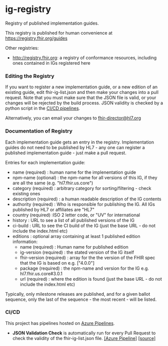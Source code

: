 <!---
 ____________________
|                    |
|  N  O  T  I  C  E  |
|____________________|

Please maintain this README.md as a linkable document, as other documentation may link back to it. The following sections should appear consistently in all updates to this document to maintain linkability:

## CI/CD
##test data
--->

# ig-registry

Registry of published implementation guides. 

This registry is published for human convenience at https://registry.fhir.org/guides

Other registries:

* http://registry.fhir.org: a registry of conformance resources, including ones contained in IGs registered here

### Editing the Registry 

If you want to register a new implementation guide, or a new edition of an existing guide, edit fhir-ig-list.json and then make your changes into a pull request. Note that you must make sure that the JSON file is valid, or your changes will be rejected by the build process. JSON validity is checked by a python script in the [CI/CD pipelines](#cicd).

Alternatively, you can email your changes to fhir-director@hl7.org

### Documentation of Registry

Each implementation guide gets an entry in the registry. Implementation guides do not need to be 
published by HL7  - any one can register a published implementation guide - just make a pull request.

Entries for each implementation guide:

* name (required) : human name for the implenentation guide
* npm-name (optional) : the npm-name for all versions of this IG, if they are all the same (e.g. "hl7.fhir.us.core")
* category (required) : arbitrary category for sorting/filtering - check existing ones
* description (required) : a human readable description of the IG contents
* authority (required) : Who is responsible for publishing the IG. All IGs published by HL7 or affiliates are "HL7"
* country (required) :ISO 2 letter code, or "UV" for international
* history : URL to see a list of all published versions of the IG
* ci-build : URL to see the CI build of the IG (just the base URL - do not include the index.html etc)
* editions : optional array containing at least 1 published edition information:
  * name (required) : Human name for published edition
  * ig-version (required) : the stated version of the IG itself
  * fhir-version (required) : array for the the version of the FHIR spec that the IG is based on e.g. ["4.0.0"]
  * package (required) : the npm-name and version for the IG e.g. hl7.fhir.us.core#3.0.1
  * url (required) : where the edition is found (just the base URL - do not include the index.html etc)

Typically, only milestone releases are published, and for a given ballot sequence, only the last of the sequence - the most recent - will be listed.

### CI/CD

This project has pipelines hosted on [Azure Pipelines](https://dev.azure.com/fhir-pipelines/ig-registry). 

* **JSON Validation Check** is automatically run for every Pull Request to check the validity of the fhir-ig-list.json file. [[Azure Pipeline]](https://dev.azure.com/fhir-pipelines/ig-registry/_build?definitionId=19) [[source]](azure-pipelines.yml)

